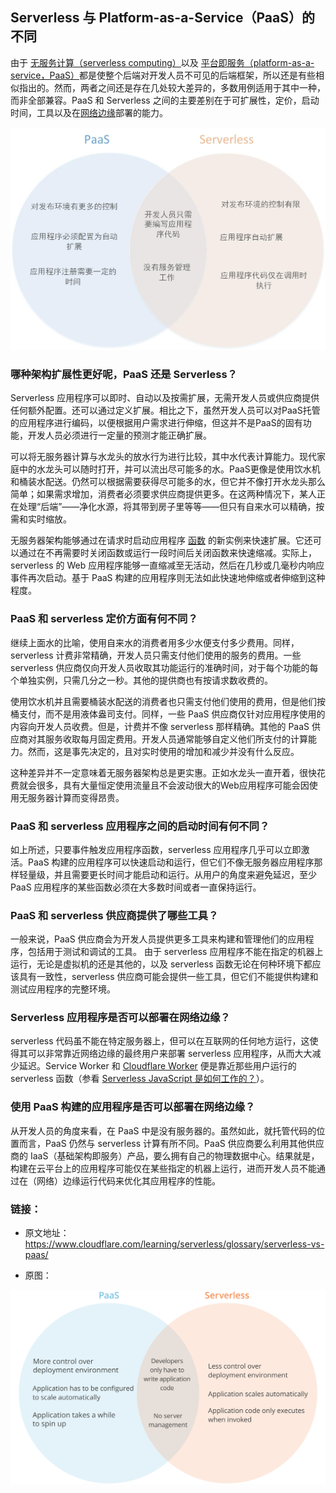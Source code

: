 ## Serverless 与 Platform-as-a-Service（PaaS）的不同

由于 [无服务计算（serverless computing）](https://www.cloudflare.com/learning/serverless/what-is-serverless/)以及 [平台即服务（platform-as-a-service，PaaS）](https://www.cloudflare.com/learning/serverless/glossary/platform-as-a-service-paas/)都是使整个后端对开发人员不可见的后端框架，所以还是有些相似指出的。然而，两者之间还是存在几处较大差异的，多数用例适用于其中一种，而非全部兼容。PaaS 和 Serverless 之间的主要差别在于可扩展性，定价，启动时间，工具以及在[网络边缘](https://www.cloudflare.com/learning/serverless/glossary/what-is-edge-computing/)部署的能力。

<img src='images/serverless_vs_paas.jpg' />

### 哪种架构扩展性更好呢，PaaS 还是 Serverless？

Serverless 应用程序可以即时、自动以及按需扩展，无需开发人员或供应商提供任何额外配置。还可以通过定义扩展。相比之下，虽然开发人员可以对PaaS托管的应用程序进行编码，以便根据用户需求进行伸缩，但这并不是PaaS的固有功能，开发人员必须进行一定量的预测才能正确扩展。

可以将无服务器计算与水龙头的放水行为进行比较，其中水代表计算能力。现代家庭中的水龙头可以随时打开，并可以流出尽可能多的水。PaaS更像是使用饮水机和桶装水配送。仍然可以根据需要获得尽可能多的水，但它并不像打开水龙头那么简单；如果需求增加，消费者必须要求供应商提供更多。在这两种情况下，某人正在处理“后端”——净化水源，将其带到房子里等等——但只有自来水可以精确，按需和实时缩放。

无服务器架构能够通过在请求时启动应用程序 [函数](https://www.cloudflare.com/learning/serverless/glossary/function-as-a-service-faas/) 的新实例来快速扩展。它还可以通过在不再需要时关闭函数或运行一段时间后关闭函数来快速缩减。实际上，serverless 的 Web 应用程序能够一直缩减至无活动，然后在几秒或几毫秒内响应事件再次启动。基于 PaaS 构建的应用程序则无法如此快速地伸缩或者伸缩到这种程度。

### PaaS 和 serverless 定价方面有何不同？

继续上面水的比喻，使用自来水的消费者用多少水便支付多少费用。同样，serverless 计费非常精确，开发人员只需支付他们使用的服务的费用。一些 serverless 供应商仅向开发人员收取其功能运行的准确时间，对于每个功能的每个单独实例，只需几分之一秒。其他的提供商也有按请求数收费的。

使用饮水机并且需要桶装水配送的消费者也只需支付他们使用的费用，但是他们按桶支付，而不是用液体盎司支付。同样，一些 PaaS 供应商仅针对应用程序使用的内容向开发人员收费。但是，计费并不像 serverless 那样精确。其他的 PaaS 供应商对其服务收取每月固定费用。开发人员通常能够自定义他们所支付的计算能力。然而，这是事先决定的，且对实时使用的增加和减少并没有什么反应。

这种差异并不一定意味着无服务器架构总是更实惠。正如水龙头一直开着，很快花费就会很多，具有大量恒定使用流量且不会波动很大的Web应用程序可能会因使用无服务器计算而变得昂贵。

### PaaS 和 serverless 应用程序之间的启动时间有何不同？

如上所述，只要事件触发应用程序函数，serverless 应用程序几乎可以立即激活。PaaS 构建的应用程序可以快速启动和运行，但它们不像无服务器应用程序那样轻量级，并且需要更长时间才能启动和运行。从用户的角度来避免延迟，至少 PaaS 应用程序的某些函数必须在大多数时间或者一直保持运行。

### PaaS 和 serverless 供应商提供了哪些工具？

一般来说，PaaS 供应商会为开发人员提供更多工具来构建和管理他们的应用程序，包括用于测试和调试的工具。 由于 serverless 应用程序不能在指定的机器上运行，无论是虚拟机的还是其他的，以及 serverless 函数无论在何种环境下都应该具有一致性，serverless 供应商可能会提供一些工具，但它们不能提供构建和测试应用程序的完整环境。

### Serverless 应用程序是否可以部署在网络边缘？

serverless 代码虽不能在特定服务器上，但可以在互联网的任何地方运行，这使得其可以非常靠近网络边缘的最终用户来部署 serverless 应用程序，从而大大减少延迟。Service Worker 和 [Cloudflare Worker](https://www.cloudflare.com/products/cloudflare-workers/) 便是靠近那些用户运行的 serverless 函数（参看 [Serverless JavaScript 是如何工作的？](https://www.cloudflare.com/learning/serverless/serverless-javascript/)）。

### 使用 PaaS 构建的应用程序是否可以部署在网络边缘？

从开发人员的角度来看，在 PaaS 中是没有服务器的。虽然如此，就托管代码的位置而言，PaaS 仍然与 serverless 计算有所不同。PaaS 供应商要么利用其他供应商的 IaaS（基础架构即服务）产品，要么拥有自己的物理数据中心。结果就是，构建在云平台上的应用程序可能仅在某些指定的机器上运行，进而开发人员不能通过在（网络）边缘运行代码来优化其应用程序的性能。

### 链接：

- 原文地址：https://www.cloudflare.com/learning/serverless/glossary/serverless-vs-paas/

- 原图：

<img src='images/paas-serverless-comparison.svg' />

